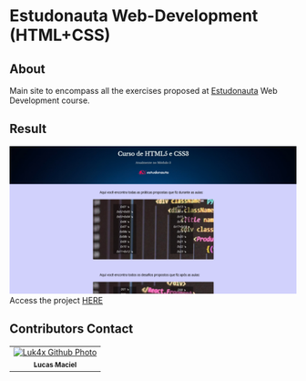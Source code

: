 # Estudonauta Web-Development (HTML+CSS)

## About
Main site to encompass all the exercises proposed at <a href="https://estudonauta.com">Estudonauta</a> Web Development course.

## Result
<img src="./images/result.png" alt="challenge-result">
Access the project <a href="https://luk4x.github.io/Estudonauta-DesenvolvimentoWeb--HTML5-CSS3-/">HERE</a>

## Contributors Contact
<table>
  <tr>
    <td align="center">
      <a href="https://www.linkedin.com/in/lucasmacielf/">
        <img src="https://avatars.githubusercontent.com/Luk4x" width="150px;" alt="Luk4x Github Photo"/><br>
        <sub>
          <b>Lucas Maciel</b>
        </sub>
      </a>
    </td>
  </tr>
</table>
